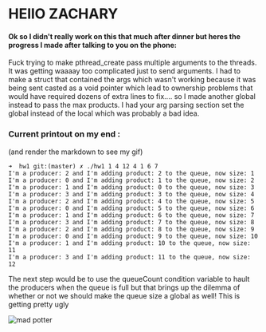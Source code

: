 # HEllO ZACHARY

#### Ok so I didn't really work on this that much after dinner but heres the progress I made after talking to you on the phone:

Fuck trying to make pthread_create pass multiple arguments to the threads. It was getting waaaay too complicated just to send arguments. I had to make a struct that contained the args which wasn't working because it was being sent casted as a void pointer which lead to ownership problems that would have required dozens of extra lines to fix.... so I made another global instead to pass the max products. I had your arg parsing section set the global instead of the local which was probably a bad idea.



### Current printout on my end :

(and render the markdown to see my gif)
~~~
➜  hw1 git:(master) ✗ ./hw1 1 4 12 4 1 6 7
I'm a producer: 2 and I'm adding product: 2 to the queue, now size: 1
I'm a producer: 0 and I'm adding product: 1 to the queue, now size: 2
I'm a producer: 1 and I'm adding product: 0 to the queue, now size: 3
I'm a producer: 3 and I'm adding product: 3 to the queue, now size: 4
I'm a producer: 2 and I'm adding product: 4 to the queue, now size: 5
I'm a producer: 0 and I'm adding product: 5 to the queue, now size: 6
I'm a producer: 1 and I'm adding product: 6 to the queue, now size: 7
I'm a producer: 3 and I'm adding product: 7 to the queue, now size: 8
I'm a producer: 2 and I'm adding product: 8 to the queue, now size: 9
I'm a producer: 0 and I'm adding product: 9 to the queue, now size: 10
I'm a producer: 1 and I'm adding product: 10 to the queue, now size: 11
I'm a producer: 3 and I'm adding product: 11 to the queue, now size: 12
~~~

The next step would be to use the queueCount condition variable to hault the producers when the queue is full but that brings up the dilemma of whether or not we should make the queue size a global as well! This is getting pretty ugly

![mad potter](https://media.giphy.com/media/FWankyZyB90Ji/giphy.gif)
